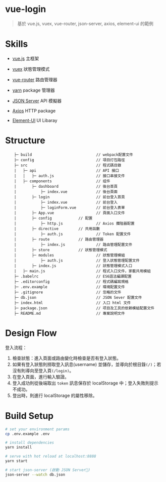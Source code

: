 # vue-login

> 基於 vue.js, vuex, vue-router, json-server, axios, element-ui 的範例

# Skills
* <a href="https://vuejs.org/v2/guide/">vue.js</a> 主框架
* <a href="https://vuex.vuejs.org/guide/">vuex</a> 狀態管理模式
* <a href="https://router.vuejs.org/">vue-router</a> 路由管理器
* <a href="https://yarnpkg.com/en/docs/getting-started">yarn</a> package 管理器

* <a href="https://github.com/typicode/json-server">JSON Server</a> API 模擬器

* <a href="https://github.com/axios/axios">Axios</a> HTTP package

* <a href="http://element.eleme.io/#/zh-CN">Element-UI</a> UI Libaray

# Structure

```
	├─ build                             // webpack配置文件
	├─ config                            // 項目打包路徑
	├─ src                               // 程式碼目錄
	|   ├─ api                           // API 接口
	|   │   ├─ auth.js                   // 接口串接文件
	|   ├─ components                    // 组件
	|       ├─ dashboard                 // 後台首頁
	|           ├─ index.vue             // 後台頁面
	|       ├─ login                     // 前台登入首頁
	|           ├─ index.vue             // 前台登入
	|           ├─ loginForm.vue         // 前台登入表單
	|       ├─ App.vue                   // 頁面入口文件
	|		├─ config            // 配置
	|           ├─ http.js               // Axios 攔阻器配置
	|		├─ directive         // 共用函數
	|           ├─ auth.js               // Token 配置文件
	|		├─ route             // 路由管理器
	|           ├─ index.js              // 路由管理配置文件
	|		├─ store             // 狀態管理模式
	|       ├─ modules                   // 狀態管理模組
	|           ├─ auth.js               // 登入狀態管理配置文件
	|       ├─ index.js                  // 狀態管理模式入口
	|   ├─ main.js                       // 程式入口文件，家載共用模組
	├─ .babelrc                          // ES6語法編譯配置
	├─ .editorconfig                     // 程式碼編寫規格
	├─ .env.example                      // 環境配置文件
	├─ .gitignore                        // 忽略的文件
	├─ db.json                           // JSON Sever 配置文件
	├─ index.html                        // 入口 html 文件
	├─ package.json                      // 项目及工具的依赖模組配置文件
	├─ README.md                         // 專案說明文件
```

# Design Flow
登入流程：
1. 檢查狀態：進入頁面或路由變化時檢查是否有登入狀態。
2. 如果有登入狀態則撈取登入訊息(username) 並儲存，並導向於根目錄`(/)`；若沒有則導向至登入頁`(/login)`。
3. 在登入頁面，進行輸入驗證。
4. 登入成功則從後端取出 `token` 訊息保存於 localStorage 中；登入失敗則提示不成功。
5. 登出時，則進行 localStorage 的屬性移除。

# Build Setup

``` bash
# set your environment params
cp .env.example .env

# install dependencies
yarn install

# serve with hot reload at localhost:8888
yarn start

# start json-server (啟動 JSON Server)
json-server --watch db.json
```
